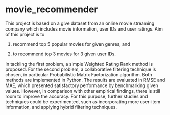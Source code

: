 # movie_recommender
 
This project is based on a give dataset from an online movie streaming company which includes movie information, user IDs and user ratings. Aim of this project is to 
1) recommend top 5 popular movies for given genres, and 

2) to recommend top 3 movies for 3 given user IDs. 

In tackling the first problem, a simple Weighted Rating Rank method is proposed. For the second problem, a collaborative filtering technique is chosen, in particular Probabilistic Matrix Factorization algorithm. Both methods are implemented in Python. The results are evaluated in RMSE and MAE, which presented satisfactory performance by benchmarking given values. However, in comparison with other empirical findings, there is still room to improve the accuracy. For this purpose, further studies and techniques could be experimented, such as incorporating more user-item information, and applying hybrid filtering techniques.